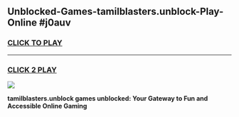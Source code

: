 
## Unblocked-Games-tamilblasters.unblock-Play-Online #j0auv
<h3>
<a href="https://news.freeplayer.one?title=tamilblasters.unblock&ref=3">CLICK TO PLAY</a></h3>
<hr>

<h3>
<a href="https://news.freeplayer.one?title=tamilblasters.unblock&ref=3">CLICK 2 PLAY</a>
  
</h3>

<a href="https://news.freeplayer.one?title=tamilblasters.unblock&ref=3"><img src="https://clearcache.store/games.png"></a>


**tamilblasters.unblock games unblocked: Your Gateway to Fun and Accessible Online Gaming**
